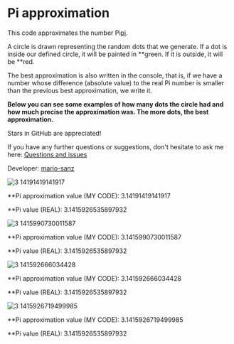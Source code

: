 # Pi approximation
This code approximates the number Pi[pi].

A circle is drawn representing the random dots that we generate. If a dot is inside our defined circle, it will be painted in **green. If it is outside, it will be **red.

The best approximation is also written in the console, that is, if we have a number whose difference (absolute value) to the real Pi number is smaller than the previous best approximation, we write it.

**Below you can see some examples of how many dots the circle had and how much precise the approximation was. The more dots, the best approximation.**

Stars in GitHub are appreciated!

If you have any further questions or suggestions, don't hesitate to ask me here: [Questions and issues][issues-page]

Developer: [mario-sanz][mariosanz]


![3 14191419141917](https://user-images.githubusercontent.com/72298127/111870251-e6c01080-8983-11eb-92b9-13217bb17620.png)

**Pi approximation value (MY CODE): 3.14191419141917

**Pi value (REAL): 3.1415926535897932

![3 1415990730011587](https://user-images.githubusercontent.com/72298127/111870275-fdfefe00-8983-11eb-8c27-ab538d137790.png)

**Pi approximation value (MY CODE): 3.1415990730011587

**Pi value (REAL): 3.1415926535897932

![3 141592666034428](https://user-images.githubusercontent.com/72298127/111870284-0c4d1a00-8984-11eb-8106-8928891be234.png)

**Pi approximation value (MY CODE): 3.141592666034428

**Pi value (REAL): 3.1415926535897932

![3 1415926719499985](https://user-images.githubusercontent.com/72298127/111870288-1bcc6300-8984-11eb-8789-e437d0853b66.png)

**Pi approximation value (MY CODE): 3.1415926719499985

**Pi value (REAL): 3.1415926535897932

<!-- References -->
[pi]: https://en.wikipedia.org/wiki/Pi
[mariosanz]: https://github.com/mario-sanz
[issues-page]: https://github.com/mario-sanz/pi-approximation/issues
